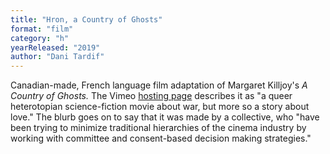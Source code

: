 ```yaml
---
title: "Hron, a Country of Ghosts"
format: "film"
category: "h"
yearReleased: "2019"
author: "Dani Tardif"
---
```

Canadian-made, French language film adaptation of Margaret Killjoy's _A Country of Ghosts._ The Vimeo <a href="https://vimeo.com/ondemand/hronacountryofghosts/757252891">hosting page</a> describes it as "a queer heterotopian science-fiction movie about war, but more so a story about love." The blurb goes on to say that it was made by a collective, who "have been trying to minimize traditional hierarchies of the cinema industry by working with committee and consent-based decision making strategies."

